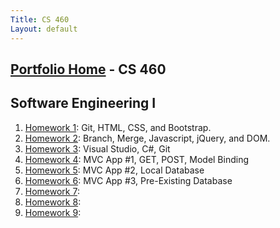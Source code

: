```yaml
---
Title: CS 460
Layout: default
---
```

## [Portfolio Home](https://mgeorgebrown89.github.io/CS-Portfolio/) - CS 460
## Software Engineering I

1. [Homework 1](hw1): Git, HTML, CSS, and Bootstrap.
2. [Homework 2](hw2): Branch, Merge, Javascript, jQuery, and DOM.
3. [Homework 3](hw3): Visual Studio, C#, Git 
4. [Homework 4](hw4): MVC App #1, GET, POST, Model Binding
5. [Homework 5](hw5): MVC App #2, Local Database
6. [Homework 6](hw6): MVC App #3, Pre-Existing Database
7. [Homework 7](hw7):
8. [Homework 8](hw8):
9. [Homework 9](hw9):
